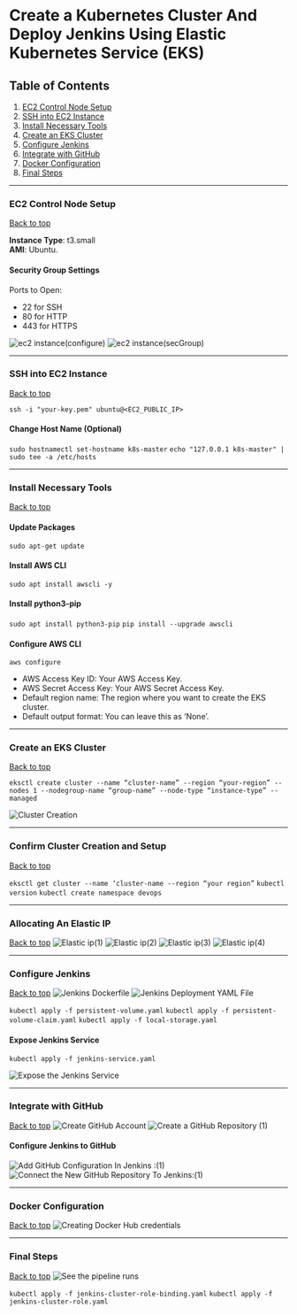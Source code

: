 # Create a Kubernetes Cluster And Deploy Jenkins Using Elastic Kubernetes Service (EKS)

## Table of Contents
1. [EC2 Control Node Setup](#ec2-control-node-setup)
2. [SSH into EC2 Instance](#ssh-into-ec2-instance)
3. [Install Necessary Tools](#install-necessary-tools)
4. [Create an EKS Cluster](#create-an-eks-cluster)
5. [Configure Jenkins](#configure-jenkins)
6. [Integrate with GitHub](#integrate-with-github)
7. [Docker Configuration](#docker-configuration)
8. [Final Steps](#final-steps)

---

### EC2 Control Node Setup
[Back to top](#table-of-contents)

**Instance Type**: t3.small  
**AMI**: Ubuntu.

#### Security Group Settings
Ports to Open:
- 22 for SSH
- 80 for HTTP
- 443 for HTTPS

![ec2 instance(configure)](Images/ec2_instance(configure).png)
![ec2 instance(secGroup)](Images/ec2_instance(secGroup).png)

---

### SSH into EC2 Instance
[Back to top](#table-of-contents)

`ssh -i "your-key.pem" ubuntu@<EC2_PUBLIC_IP>`

#### Change Host Name (Optional)
`sudo hostnamectl set-hostname k8s-master`
`echo "127.0.0.1 k8s-master" | sudo tee -a /etc/hosts`

---

### Install Necessary Tools
[Back to top](#table-of-contents)

#### Update Packages
`sudo apt-get update`

#### Install AWS CLI
`sudo apt install awscli -y`

#### Install python3-pip
`sudo apt install python3-pip`
`pip install --upgrade awscli`

#### Configure AWS CLI
`aws configure`

- AWS Access Key ID: Your AWS Access Key.
- AWS Secret Access Key: Your AWS Secret Access Key.
- Default region name: The region where you want to create the EKS cluster.
- Default output format: You can leave this as ‘None’.

---

### Create an EKS Cluster
[Back to top](#table-of-contents)

`eksctl create cluster --name “cluster-name” --region “your-region” --nodes 1 --nodegroup-name “group-name” --node-type “instance-type” --managed`

![Cluster Creation](Images/Cluster_Creation.png)

---

### Confirm Cluster Creation and Setup
[Back to top](#table-of-contents)

`eksctl get cluster --name ‘cluster-name --region “your region”`
`kubectl version`
`kubectl create namespace devops`

---

### Allocating An Elastic IP
[Back to top](#table-of-contents)
![Elastic ip(1)](Images/Elastic_ip(1).png)
![Elastic ip(2)](Images/Elastic_ip(2).png)
![Elastic ip(3)](Images/Elastic_ip(3).png)
![Elastic ip(4)](Images/Elastic_ip(4).png)

---

### Configure Jenkins
[Back to top](#table-of-contents)
![Jenkins Dockerfile](Images/Jenkins_Dockerfile.png)
![Jenkins Deployment YAML File](Images/Jenkins_Deployment_YAML_File.png)

`kubectl apply -f persistent-volume.yaml`
`kubectl apply -f persistent-volume-claim.yaml`
`kubectl apply -f local-storage.yaml`

#### Expose Jenkins Service
`kubectl apply -f jenkins-service.yaml`

![Expose the Jenkins Service](Images/Expose_the_Jenkins_Service.png)

---

### Integrate with GitHub
[Back to top](#table-of-contents)
![Create GitHub Account](Images/Create_GitHub_Account.png)
![Create a GitHub Repository (1)](Images/Create_a_GitHub_Repository_(1).png)

#### Configure Jenkins to GitHub
![Add GitHub Configuration In Jenkins :(1)](Images/Add_GitHub_Configuration_In_Jenkins_:(1).png)
![Connect the New GitHub Repository To Jenkins:(1)](Images/Connect_the_New_GitHub_Repository_To_Jenkins:(1).png)

---

### Docker Configuration
[Back to top](#table-of-contents)
![Creating Docker Hub credentials](Images/Creating_Docker_Hub_credentials.png)

---

### Final Steps
[Back to top](#table-of-contents)
![See the pipeline runs](Images/See_the_pipeline_runs.png)

`kubectl apply -f jenkins-cluster-role-binding.yaml`
`kubectl apply -f jenkins-cluster-role.yaml`

